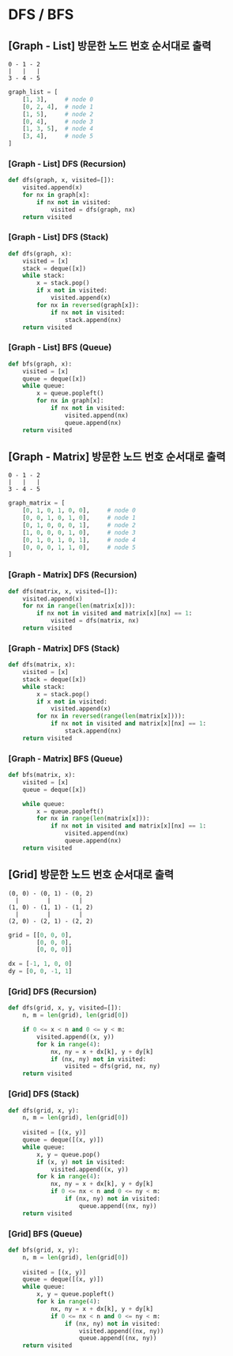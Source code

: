 # DFS / BFS

## [Graph - List] 방문한 노드 번호 순서대로 출력

```
0 - 1 - 2
|   |   |
3 - 4 - 5
```

```python
graph_list = [
    [1, 3],     # node 0
    [0, 2, 4],  # node 1
    [1, 5],     # node 2
    [0, 4],     # node 3
    [1, 3, 5],  # node 4
    [3, 4],     # node 5
]
```

### [Graph - List] DFS (Recursion)

```python
def dfs(graph, x, visited=[]):
    visited.append(x)
    for nx in graph[x]:
        if nx not in visited:
            visited = dfs(graph, nx)
    return visited
```

### [Graph - List] DFS (Stack)

```python
def dfs(graph, x):
    visited = [x]
    stack = deque([x])
    while stack:
        x = stack.pop()
        if x not in visited:
            visited.append(x)
        for nx in reversed(graph[x]):
            if nx not in visited:
                stack.append(nx)
    return visited
```

### [Graph - List] BFS (Queue)

```python
def bfs(graph, x):
    visited = [x]
    queue = deque([x])
    while queue:
        x = queue.popleft()
        for nx in graph[x]:
            if nx not in visited:
                visited.append(nx)
                queue.append(nx)
    return visited
```

## [Graph - Matrix] 방문한 노드 번호 순서대로 출력

```
0 - 1 - 2
|   |   |
3 - 4 - 5
```

```python
graph_matrix = [
    [0, 1, 0, 1, 0, 0],     # node 0
    [0, 0, 1, 0, 1, 0],     # node 1
    [0, 1, 0, 0, 0, 1],     # node 2
    [1, 0, 0, 0, 1, 0],     # node 3
    [0, 1, 0, 1, 0, 1],     # node 4
    [0, 0, 0, 1, 1, 0],     # node 5
]
```

### [Graph - Matrix] DFS (Recursion)

```python
def dfs(matrix, x, visited=[]):
    visited.append(x)
    for nx in range(len(matrix[x])):
        if nx not in visited and matrix[x][nx] == 1:
            visited = dfs(matrix, nx)
    return visited
```

### [Graph - Matrix] DFS (Stack)

```python
def dfs(matrix, x):
    visited = [x]
    stack = deque([x])
    while stack:
        x = stack.pop()
        if x not in visited:
            visited.append(x)
        for nx in reversed(range(len(matrix[x]))):
            if nx not in visited and matrix[x][nx] == 1:
                stack.append(nx)
    return visited
```

### [Graph - Matrix] BFS (Queue)

```python
def bfs(matrix, x):
    visited = [x]
    queue = deque([x])

    while queue:
        x = queue.popleft()
        for nx in range(len(matrix[x])):
            if nx not in visited and matrix[x][nx] == 1:
                visited.append(nx)
                queue.append(nx)
    return visited
```

## [Grid] 방문한 노드 번호 순서대로 출력

```
(0, 0) - (0, 1) - (0, 2)
  |        |        |
(1, 0) - (1, 1) - (1, 2)
  |        |        |
(2, 0) - (2, 1) - (2, 2)
```

```python
grid = [[0, 0, 0], 
        [0, 0, 0], 
        [0, 0, 0]]

dx = [-1, 1, 0, 0]
dy = [0, 0, -1, 1]
```

### [Grid] DFS (Recursion)

```python
def dfs(grid, x, y, visited=[]):
    n, m = len(grid), len(grid[0])

    if 0 <= x < n and 0 <= y < m:
        visited.append((x, y))
        for k in range(4):
            nx, ny = x + dx[k], y + dy[k]
            if (nx, ny) not in visited:
                visited = dfs(grid, nx, ny)
    return visited
```

### [Grid] DFS (Stack)

```python
def dfs(grid, x, y):
    n, m = len(grid), len(grid[0])
    
    visited = [(x, y)]
    queue = deque([(x, y)])
    while queue:
        x, y = queue.pop()
        if (x, y) not in visited:
            visited.append((x, y))
        for k in range(4):
            nx, ny = x + dx[k], y + dy[k]
            if 0 <= nx < n and 0 <= ny < m:
                if (nx, ny) not in visited:
                    queue.append((nx, ny))
    return visited
```

### [Grid] BFS (Queue)

```python
def bfs(grid, x, y):
    n, m = len(grid), len(grid[0])
    
    visited = [(x, y)]
    queue = deque([(x, y)])
    while queue:
        x, y = queue.popleft()
        for k in range(4):
            nx, ny = x + dx[k], y + dy[k]
            if 0 <= nx < n and 0 <= ny < m:
                if (nx, ny) not in visited:
                    visited.append((nx, ny))
                    queue.append((nx, ny))
    return visited
```
